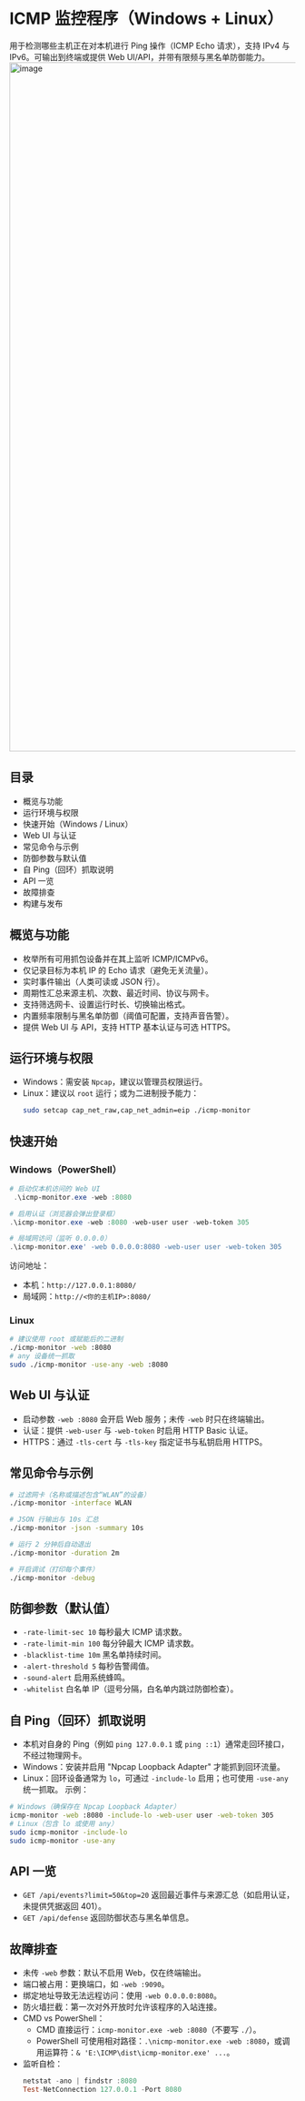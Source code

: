 # ICMP 监控程序（Windows + Linux）

用于检测哪些主机正在对本机进行 Ping 操作（ICMP Echo 请求），支持 IPv4 与 IPv6。可输出到终端或提供 Web UI/API，并带有限频与黑名单防御能力。
<img width="1559" height="1211" alt="image" src="https://github.com/user-attachments/assets/43e087c8-1536-4bbc-bc81-cad323b93d59" />


## 目录
- 概览与功能
- 运行环境与权限
- 快速开始（Windows / Linux）
- Web UI 与认证
- 常见命令与示例
- 防御参数与默认值
- 自 Ping（回环）抓取说明
- API 一览
- 故障排查
- 构建与发布

## 概览与功能
- 枚举所有可用抓包设备并在其上监听 ICMP/ICMPv6。
- 仅记录目标为本机 IP 的 Echo 请求（避免无关流量）。
- 实时事件输出（人类可读或 JSON 行）。
- 周期性汇总来源主机、次数、最近时间、协议与网卡。
- 支持筛选网卡、设置运行时长、切换输出格式。
- 内置频率限制与黑名单防御（阈值可配置，支持声音告警）。
- 提供 Web UI 与 API，支持 HTTP 基本认证与可选 HTTPS。

## 运行环境与权限
- Windows：需安装 `Npcap`，建议以管理员权限运行。
- Linux：建议以 `root` 运行；或为二进制授予能力：
  ```bash
  sudo setcap cap_net_raw,cap_net_admin=eip ./icmp-monitor
  ```

## 快速开始
### Windows（PowerShell）
```powershell
# 启动仅本机访问的 Web UI
 .\icmp-monitor.exe -web :8080

# 启用认证（浏览器会弹出登录框）
.\icmp-monitor.exe -web :8080 -web-user user -web-token 305

# 局域网访问（监听 0.0.0.0）
.\icmp-monitor.exe' -web 0.0.0.0:8080 -web-user user -web-token 305
```
访问地址：
- 本机：`http://127.0.0.1:8080/`
- 局域网：`http://<你的主机IP>:8080/`

### Linux
```bash
# 建议使用 root 或赋能后的二进制
./icmp-monitor -web :8080
# any 设备统一抓取
sudo ./icmp-monitor -use-any -web :8080
```

## Web UI 与认证
- 启动参数 `-web :8080` 会开启 Web 服务；未传 `-web` 时只在终端输出。
- 认证：提供 `-web-user` 与 `-web-token` 时启用 HTTP Basic 认证。
- HTTPS：通过 `-tls-cert` 与 `-tls-key` 指定证书与私钥启用 HTTPS。

## 常见命令与示例
```bash
# 过滤网卡（名称或描述包含“WLAN”的设备）
./icmp-monitor -interface WLAN

# JSON 行输出与 10s 汇总
./icmp-monitor -json -summary 10s

# 运行 2 分钟后自动退出
./icmp-monitor -duration 2m

# 开启调试（打印每个事件）
./icmp-monitor -debug
```

## 防御参数（默认值）
- `-rate-limit-sec 10` 每秒最大 ICMP 请求数。
- `-rate-limit-min 100` 每分钟最大 ICMP 请求数。
- `-blacklist-time 10m` 黑名单持续时间。
- `-alert-threshold 5` 每秒告警阈值。
- `-sound-alert` 启用系统蜂鸣。
- `-whitelist` 白名单 IP（逗号分隔，白名单内跳过防御检查）。

## 自 Ping（回环）抓取说明
- 本机对自身的 Ping（例如 `ping 127.0.0.1` 或 `ping ::1`）通常走回环接口，不经过物理网卡。
- Windows：安装并启用 "Npcap Loopback Adapter" 才能抓到回环流量。
- Linux：回环设备通常为 `lo`，可通过 `-include-lo` 启用；也可使用 `-use-any` 统一抓取。
示例：
```bash
# Windows（确保存在 Npcap Loopback Adapter）
icmp-monitor -web :8080 -include-lo -web-user user -web-token 305
# Linux（包含 lo 或使用 any）
sudo icmp-monitor -include-lo
sudo icmp-monitor -use-any
```

## API 一览
- `GET /api/events?limit=50&top=20` 返回最近事件与来源汇总（如启用认证，未提供凭据返回 401）。
- `GET /api/defense` 返回防御状态与黑名单信息。

## 故障排查
- 未传 `-web` 参数：默认不启用 Web，仅在终端输出。
- 端口被占用：更换端口，如 `-web :9090`。
- 绑定地址导致无法远程访问：使用 `-web 0.0.0.0:8080`。
- 防火墙拦截：第一次对外开放时允许该程序的入站连接。
- CMD vs PowerShell：
  - CMD 直接运行：`icmp-monitor.exe -web :8080`（不要写 `./`）。
  - PowerShell 可使用相对路径：`.\nicmp-monitor.exe -web :8080`，或调用运算符：`& 'E:\ICMP\dist\icmp-monitor.exe' ...`。
- 监听自检：
  ```powershell
  netstat -ano | findstr :8080
  Test-NetConnection 127.0.0.1 -Port 8080
  ```
